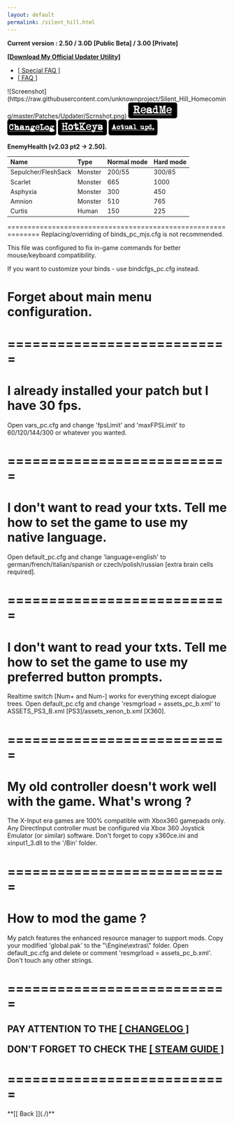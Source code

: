 ```yaml
---
layout: default
permalink: /silent_hill.html
---
```

**Current version : 2.50 / 3.0D [Public Beta] / 3.00 [Private]**

<a href="https://github.com/unknownproject/Silent_Hill_Homecoming/raw/master/Patches/Updater/Patch_Updater.zip"><b><u>[Download My Official Updater Utility]</u></b></a>

<ul class="nav nav-tabs nav-justified panel panel-default panel-transparent" id="PageTabs" role="tablist">
	<li class="nav-item active">
        <a class="nav-link active" href="#spc" data-toggle="tab">[ Special FAQ ]</a>
    </li>
    <li class="nav-item active">
        <a class="nav-link active" href="#faq" data-toggle="tab">[ FAQ ]</a>
    </li>
</ul>
![Screenshot](https://raw.githubusercontent.com/unknownproject/Silent_Hill_Homecoming/master/Patches/Updater/Scrnshot.png)
<a href="https://raw.githubusercontent.com/unknownproject/Silent_Hill_Homecoming/master/Patches/ReadMe.txt"><img src="/assets/images/rm.png" width="112" height="36"/></a>
<a href="https://raw.githubusercontent.com/unknownproject/Silent_Hill_Homecoming/master/Patches/ChangeLog.txt"><img src="/assets/images/cl.png" width="112" height="36"/></a>
<a href="https://raw.githubusercontent.com/unknownproject/Silent_Hill_Homecoming/master/Patches/HotKeys.txt"><img src="/assets/images/hk.png" width="112" height="36"/></a>
<!--a href="https://github.com/unknownproject/Silent_Hill_Homecoming/releases/download/v2.50/Patch2.5_PreRelease_Alt.exe"><img src="/assets/images/or.png" width="112" height="36"/></a-->
<a href="https://github.com/unknownproject/Silent_Hill_Homecoming/releases/download/v2.50/Patch2.5_PreRelease.exe"><img src="/assets/images/au.png" width="112" height="36"/></a>

**EnemyHealth [v2.03 pt2 -> 2.50].**

|         Name         |   Type  | Normal mode | Hard mode |
|:---------------------|:--------|:------------|:----------|
| Sepulcher/FleshSack  | Monster |    200/55   |    300/85 |
| Scarlet              | Monster |    665      |    1000   |
| Asphyxia             | Monster |    300      |    450    |
| Amnion               | Monster |    510      |    765    |
| Curtis               | Human   |    150      |    225    |

==============================================================
Replacing/overriding of binds_pc_mjs.cfg is not recommended.

This file was configured to fix in-game commands for better mouse/keyboard compatibility.

If you want to customize your binds - use bindcfgs_pc.cfg instead.

Forget about main menu configuration.
==============================================================

<!--<a class="nav-link" href="#faq" data-toggle="tab">**FAQ**</a>-->
<div class="tab-content">
      <div class="tab-pane active" id="spc">
        <div class="wrapper">
		  <h1>===========================</h1>
		  <h1>I already installed your patch but I have 30 fps.</h1>
          <p>Open vars_pc.cfg and change 'fpsLimit' and 'maxFPSLimit' to 60/120/144/300 or whatever you wanted.</p>
		  <h1>===========================</h1>
		  <h1>I don't want to read your txts. Tell me how to set the game to use my native language.</h1>
          <p>Open default_pc.cfg and change 'language=english' to german/french/italian/spanish or czech/polish/russian [extra brain cells required].</p>
		  <h1>===========================</h1>
		  <h1>I don't want to read your txts. Tell me how to set the game to use my preferred button prompts.</h1>
          <p>Realtime switch [Num+ and Num-] works for everything except dialogue trees. Open default_pc.cfg and change 'resmgrload = assets_pc_b.xml' to ASSETS_PS3_B.xml [PS3]/assets_xenon_b.xml [X360].</p>
		  <h1>===========================</h1>
		  <h1>My old controller doesn't work well with the game. What's wrong ?</h1>
          <p>The X-Input era games are 100% compatible with Xbox360 gamepads only. Any DirectInput controller must be configured via Xbox 360 Joystick Emulator (or similar) software. Don't forget to copy x360ce.ini and xinput1_3.dll to the '/Bin' folder.</p>
		  <h1>===========================</h1>
		  <h1>How to mod the game ?</h1>
          <p>My patch features the enhanced resource manager to support mods. Copy your modified 'global.pak' to the "\Engine\extras\" folder. Open default_pc.cfg and delete or comment 'resmgrload = assets_pc_b.xml'. Don't touch any other strings. </p>
		  <h1>===========================</h1>
	  </div>
	</div>
</div>
<div class="tab-content">
      <div class="tab-pane active" id="faq">
        <div class="wrapper">
		  <h2>
		  <p>PAY ATTENTION TO THE <strong><a href="https://raw.githubusercontent.com/unknownproject/Silent_Hill_Homecoming/master/Patches/ChangeLog.txt">[ CHANGELOG ]</a></strong></p>
		  <p>DON'T FORGET TO CHECK THE <strong><a href="https://github.com/unknownproject/Silent_Hill_Homecoming/tree/master/Patches/SteamGuideBackup">[ STEAM GUIDE ]</a></strong></p>
		  </h2> 
		  <h1>===========================</h1>
	  </div>
	</div>
</div>
**[[ Back ]](./)**